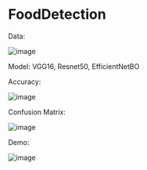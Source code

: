 # FoodDetection

Data:

![image](https://github.com/Nguyenchiemgiang01/FoodDetection/assets/93234345/e1e11ff4-4966-4a86-bde6-091e13ad3836)


Model: VGG16, Resnet50, EfficientNetBO

Accuracy:

![image](https://github.com/Nguyenchiemgiang01/FoodDetection/assets/93234345/f05d3765-3b34-4066-baa0-f5f019e0b6d8)

Confusion Matrix:

![image](https://github.com/Nguyenchiemgiang01/FoodDetection/assets/93234345/e64d14d6-285e-49df-bcf5-50bd6006fe06)

Demo:

![image](https://github.com/Nguyenchiemgiang01/FoodDetection/assets/93234345/02471338-3f5a-4478-9a6e-78530efbc57d)


